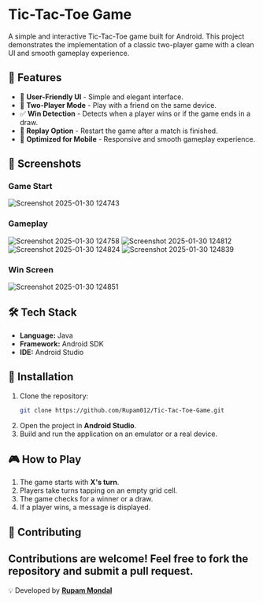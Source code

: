 # Tic-Tac-Toe Game

A simple and interactive Tic-Tac-Toe game built for Android. This project demonstrates the implementation of a classic two-player game with a clean UI and smooth gameplay experience.

## 📌 Features

- 🎨 **User-Friendly UI** - Simple and elegant interface.
- 👥 **Two-Player Mode** - Play with a friend on the same device.
- ✅ **Win Detection** - Detects when a player wins or if the game ends in a draw.
- 🔄 **Replay Option** - Restart the game after a match is finished.
- 📱 **Optimized for Mobile** - Responsive and smooth gameplay experience.

## 🚀 Screenshots

### Game Start
![Screenshot 2025-01-30 124743](https://github.com/user-attachments/assets/9c2796a9-e7c2-4d42-b331-1cc828366898)

### Gameplay
![Screenshot 2025-01-30 124758](https://github.com/user-attachments/assets/089382e0-d1d9-44e1-844f-07d0571ed827)
![Screenshot 2025-01-30 124812](https://github.com/user-attachments/assets/fb2be6e5-f1ce-4845-b5bd-5cd89dfea70d)
![Screenshot 2025-01-30 124824](https://github.com/user-attachments/assets/5c4ebd08-6f36-4de6-9404-c158932a0dd3)
![Screenshot 2025-01-30 124839](https://github.com/user-attachments/assets/6b69dda2-e19e-4c4a-ae30-51b0fe3de985)

### Win Screen
![Screenshot 2025-01-30 124851](https://github.com/user-attachments/assets/37e94b8e-dfe8-460c-bcd5-827653f1f083)


## 🛠️ Tech Stack

- **Language:** Java
- **Framework:** Android SDK
- **IDE:** Android Studio

## 👅 Installation

1. Clone the repository:
   ```bash
   git clone https://github.com/Rupam012/Tic-Tac-Toe-Game.git
   ```
2. Open the project in **Android Studio**.
3. Build and run the application on an emulator or a real device.

## 🎮 How to Play

1. The game starts with **X's turn**.
2. Players take turns tapping on an empty grid cell.
3. The game checks for a winner or a draw.
4. If a player wins, a message is displayed.

## 🤝 Contributing

Contributions are welcome! Feel free to fork the repository and submit a pull request.
---

💡 Developed by **[Rupam Mondal](https://github.com/Rupam012)**
